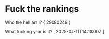 # Fuck the rankings

Who the hell am I?
{ 29080249 }

What fucking year is it?
[ 2025-04-11T14:10:00Z ]
